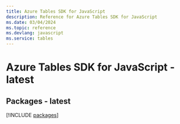 ```yaml
---
title: Azure Tables SDK for JavaScript
description: Reference for Azure Tables SDK for JavaScript
ms.date: 03/04/2024
ms.topic: reference
ms.devlang: javascript
ms.service: tables
---
```

# Azure Tables SDK for JavaScript - latest
## Packages - latest
[!INCLUDE [packages](tables-index.md)]